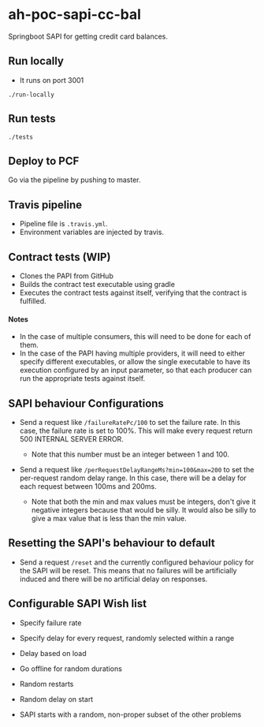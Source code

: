 # ah-poc-sapi-cc-bal

Springboot SAPI for getting credit card balances.

## Run locally

- It runs on port 3001

`./run-locally`

## Run tests

`./tests`

## Deploy to PCF

Go via the pipeline by pushing to master.

## Travis pipeline

- Pipeline file is `.travis.yml`.
- Environment variables are injected by travis.

## Contract tests (WIP)

- Clones the PAPI from GitHub
- Builds the contract test executable using gradle
- Executes the contract tests against itself, verifying that the contract is fulfilled.

#### Notes

- In the case of multiple consumers, this will need to be done for each of them.
- In the case of the PAPI having multiple providers, it will need to either specify different executables, or allow the single executable to have its execution configured by an input parameter, so
that each producer can run the appropriate tests against itself.

## SAPI behaviour Configurations

- Send a request like `/failureRatePc/100` to set the failure rate. In this case, the failure rate is set to 100%. This will make every request return 500 INTERNAL SERVER ERROR.
  - Note that this number must be an integer between 1 and 100.
  
- Send a request like `/perRequestDelayRangeMs?min=100&max=200` to set the per-request random delay range. In this case, there will be a delay for each request between 100ms and 200ms.
  - Note that both the min and max values must be integers, don't give it negative integers because that would be silly. It would also be silly to give a max value that is less than the min value.


## Resetting the SAPI's behaviour to default

- Send a request `/reset` and the currently configured behaviour policy for the SAPI will be reset. This means that no failures will be artificially induced and there will be no artificial delay
on responses.

## Configurable SAPI Wish list

- Specify failure rate
- Specify delay for every request, randomly selected within a range
- Delay based on load
- Go offline for random durations
- Random restarts
- Random delay on start

- SAPI starts with a random, non-proper subset of the other problems